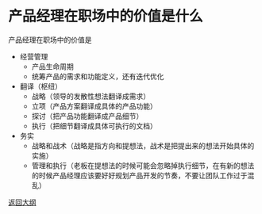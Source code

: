 # 产品经理在职场中的价值是什么

产品经理在职场中的价值是

- 经营管理
  - 产品生命周期
  - 统筹产品的需求和功能定义，还有迭代优化
- 翻译（枢纽）
  - 战略（领导的发散性想法翻译成需求）
  - 立项（产品方案翻译成具体的产品功能）
  - 探讨（把产品功能翻译成产品细节）
  - 执行（把细节翻译成具体可执行的文档）
- 务实
  - 战略和战术（战略是指方向和提想法，战术是把提出来的想法开始具体的实施）
  - 管理和执行（老板在提想法的时候可能会忽略掉执行细节，在有新的想法的时候产品经理应该要好好规划产品开发的节奏，不要让团队工作过于混乱）



[返回大纲](https://github.com/FRANKIETANG/PM#%E4%BA%A7%E5%93%81%E7%BB%8F%E7%90%86%E7%AC%AC%E4%B8%80%E8%AF%BE-%E5%89%8D%E8%A8%80)